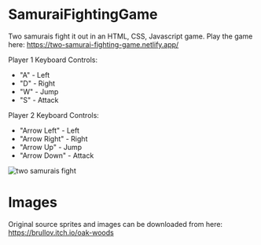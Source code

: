 # SamuraiFightingGame

Two samurais fight it out in an HTML, CSS, Javascript game. Play the game here: https://two-samurai-fighting-game.netlify.app/

Player 1 Keyboard Controls: 
- "A" - Left 
- "D" - Right
- "W" - Jump
- "S" - Attack

Player 2 Keyboard Controls: 
- "Arrow Left" - Left 
- "Arrow Right" - Right
- "Arrow Up" - Jump
- "Arrow Down" - Attack


![two samurais fight](https://github.com/jonathanleejono/SamuraiFightingGame/blob/main/github_img/samurai_fight.png)

# Images

Original source sprites and images can be downloaded from here: https://brullov.itch.io/oak-woods
